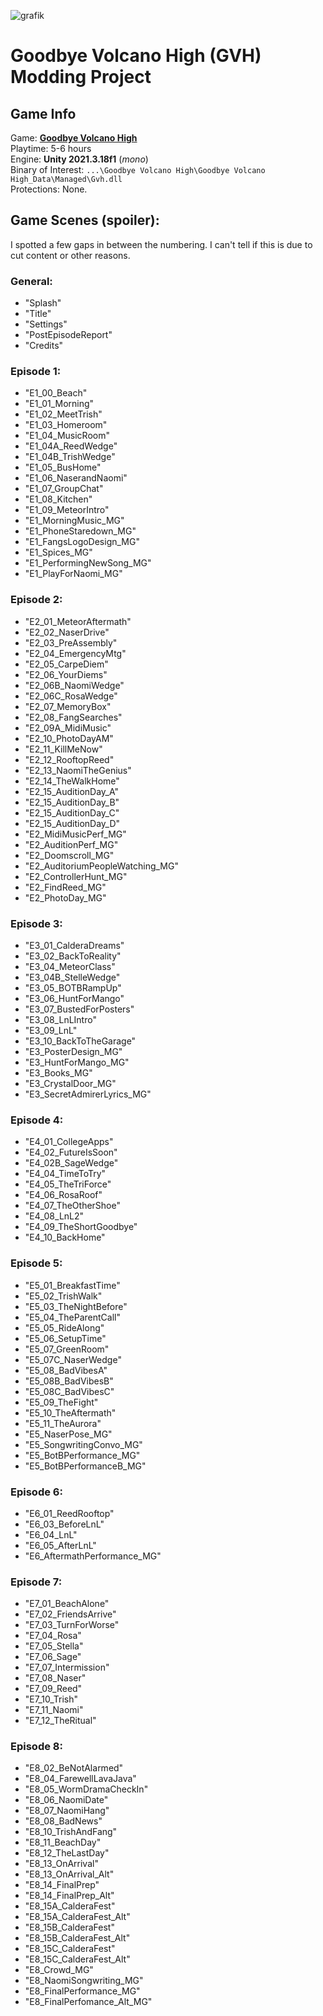 ![grafik](https://github.com/user-attachments/assets/396806ef-1e8f-4337-bcbe-a9c3a038785e)

# Goodbye Volcano High (GVH) Modding Project

## Game Info
Game: [**Goodbye Volcano High**](https://store.steampowered.com/app/1310330/Goodbye_Volcano_High/)<br/>
Playtime: 5-6 hours<br/>
Engine: **Unity 2021.3.18f1** (*mono*)<br/>
Binary of Interest: ``...\Goodbye Volcano High\Goodbye Volcano High_Data\Managed\Gvh.dll``<br/>
Protections: None.

## Game Scenes (spoiler):
I spotted a few gaps in between the numbering. I can't tell if this is due to cut content or other reasons.
### General:
- "Splash"
- "Title"
- "Settings"
- "PostEpisodeReport"
- "Credits"
### Episode 1:
- "E1_00_Beach"
- "E1_01_Morning"
- "E1_02_MeetTrish"
- "E1_03_Homeroom"
- "E1_04_MusicRoom"
- "E1_04A_ReedWedge"
- "E1_04B_TrishWedge"
- "E1_05_BusHome"
- "E1_06_NaserandNaomi"
- "E1_07_GroupChat"
- "E1_08_Kitchen"
- "E1_09_MeteorIntro"
- "E1_MorningMusic_MG"
- "E1_PhoneStaredown_MG"
- "E1_FangsLogoDesign_MG"
- "E1_Spices_MG"
- "E1_PerformingNewSong_MG"
- "E1_PlayForNaomi_MG"
### Episode 2:
- "E2_01_MeteorAftermath"
- "E2_02_NaserDrive"
- "E2_03_PreAssembly"
- "E2_04_EmergencyMtg"
- "E2_05_CarpeDiem"
- "E2_06_YourDiems"
- "E2_06B_NaomiWedge"
- "E2_06C_RosaWedge"
- "E2_07_MemoryBox"
- "E2_08_FangSearches"
- "E2_09A_MidiMusic"
- "E2_10_PhotoDayAM"
- "E2_11_KillMeNow"
- "E2_12_RooftopReed"
- "E2_13_NaomiTheGenius"
- "E2_14_TheWalkHome"
- "E2_15_AuditionDay_A"
- "E2_15_AuditionDay_B"
- "E2_15_AuditionDay_C"
- "E2_15_AuditionDay_D"
- "E2_MidiMusicPerf_MG"
- "E2_AuditionPerf_MG"
- "E2_Doomscroll_MG"
- "E2_AuditoriumPeopleWatching_MG"
- "E2_ControllerHunt_MG"
- "E2_FindReed_MG"
- "E2_PhotoDay_MG"
### Episode 3:
- "E3_01_CalderaDreams"
- "E3_02_BackToReality"
- "E3_04_MeteorClass"
- "E3_04B_StelleWedge"
- "E3_05_BOTBRampUp"
- "E3_06_HuntForMango"
- "E3_07_BustedForPosters"
- "E3_08_LnLIntro"
- "E3_09_LnL"
- "E3_10_BackToTheGarage"
- "E3_PosterDesign_MG"
- "E3_HuntForMango_MG"
- "E3_Books_MG"
- "E3_CrystalDoor_MG"
- "E3_SecretAdmirerLyrics_MG"
### Episode 4:
- "E4_01_CollegeApps"
- "E4_02_FutureIsSoon"
- "E4_02B_SageWedge"
- "E4_04_TimeToTry"
- "E4_05_TheTriForce"
- "E4_06_RosaRoof"
- "E4_07_TheOtherShoe"
- "E4_08_LnL2"
- "E4_09_TheShortGoodbye"
- "E4_10_BackHome"
### Episode 5:
- "E5_01_BreakfastTime"
- "E5_02_TrishWalk"
- "E5_03_TheNightBefore"
- "E5_04_TheParentCall"
- "E5_05_RideAlong"
- "E5_06_SetupTime"
- "E5_07_GreenRoom"
- "E5_07C_NaserWedge"
- "E5_08_BadVibesA"
- "E5_08B_BadVibesB"
- "E5_08C_BadVibesC"
- "E5_09_TheFight"
- "E5_10_TheAftermath"
- "E5_11_TheAurora"
- "E5_NaserPose_MG"
- "E5_SongwritingConvo_MG"
- "E5_BotBPerformance_MG"
- "E5_BotBPerformanceB_MG"
### Episode 6:
- "E6_01_ReedRooftop"
- "E6_03_BeforeLnL"
- "E6_04_LnL"
- "E6_05_AfterLnL"
- "E6_AftermathPerformance_MG"
### Episode 7:
- "E7_01_BeachAlone"
- "E7_02_FriendsArrive"
- "E7_03_TurnForWorse"
- "E7_04_Rosa"
- "E7_05_Stella"
- "E7_06_Sage"
- "E7_07_Intermission"
- "E7_08_Naser"
- "E7_09_Reed"
- "E7_10_Trish"
- "E7_11_Naomi"
- "E7_12_TheRitual"
### Episode 8:
- "E8_02_BeNotAlarmed"
- "E8_04_FarewellLavaJava"
- "E8_05_WormDramaCheckIn"
- "E8_06_NaomiDate"
- "E8_07_NaomiHang"
- "E8_08_BadNews"
- "E8_10_TrishAndFang"
- "E8_11_BeachDay"
- "E8_12_TheLastDay"
- "E8_13_OnArrival"
- "E8_13_OnArrival_Alt"
- "E8_14_FinalPrep"
- "E8_14_FinalPrep_Alt"
- "E8_15A_CalderaFest"
- "E8_15A_CalderaFest_Alt"
- "E8_15B_CalderaFest"
- "E8_15B_CalderaFest_Alt"
- "E8_15C_CalderaFest"
- "E8_15C_CalderaFest_Alt"
- "E8_Crowd_MG"
- "E8_NaomiSongwriting_MG"
- "E8_FinalPerformance_MG"
- "E8_FinalPerfomance_Alt_MG"
